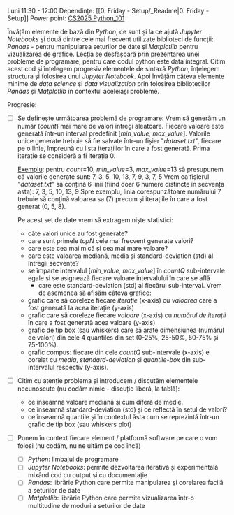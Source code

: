 Luni 11:30 - 12:00
Dependințe: [[0. Friday - Setup/_Readme|0. Friday - Setup]]
Power point: [CS2025 Python_101](https://github.com/FlorinTeo/CodeSinaia-2025.src/blob/main/Presentations/CS2025%20Python_101.pptx)

Învățăm elemente de bază din *Python*, ce sunt și la ce ajută *Jupyter Notebooks* și două dintre cele mai frecvent utilizate biblioteci de funcții: *Pandas* - pentru manipularea seturilor de date și *Matplotlib* pentru vizualizarea de grafice.
Lecția se desfășoară prin prezentarea unei probleme de programare, pentru care codul python este data integral. Citim acest cod și înțelegem progresiv elementele de sintaxă *Python*, înțelegem structura și folosirea unui *Jupyter Notebook*. Apoi învățăm câteva elemente minime de *data science* și *data visualization* prin folosirea bibliotecilor *Pandas* și *Matplotlib* în contextul aceleiași probleme.

Progresie:
- [ ] Se definește următoarea problemă de programare: 
	Vrem să generăm un număr (*count*) mai mare de valori întregi aleatoare. Fiecare valoare este generată într-un interval predefinit  \[*min_value,* *max_value*\]. Valorile unice generate trebuie să fie salvate într-un fișier "*dataset.txt*", fiecare pe o linie, împreună cu lista iterațiilor în care a fost generată. Prima iterație se consideră a fi iterația 0.
	
	<u>Exemplu</u>: pentru *count*=10, *min_value*=3, *max_value*=13 să presupunem că valorile generate sunt:
	7, 3, 5, 10, 13, 7, 9, 3, 7, 5
	Vrem ca fișierul "*dataset.txt*" să conțină 6 linii (fiind doar 6 numere distincte în secvența asta):
	7, 3, 5, 10, 13, 9
	Spre exemplu, linia corespunzătoare numărului 7 trebuie să conțină valoarea sa (7) precum și iterațiile în care a fost generat (0, 5, 8). 
	
	Pe acest set de date vrem să extragem niște statistici:
	- câte valori unice au fost generate?
	- care sunt primele *topN* cele mai frecvent generate valori?
	- care este cea mai mică și cea mai mare valoare?
	- care este valoarea mediană, media și standard-deviation (std) al întregii secvențe?
	- se împarte intervalul \[*min_value,* *max_value*\] în *countQ* sub-intervale egale și se asignează fiecare valoare intervalului în care se află
		- care este standard-deviation (std) al fiecărui sub-interval.
	Vrem de asemenea să afișăm câteva grafice: 
	- grafic care să coreleze fiecare *iterație* (x-axis) cu *valoarea* care a fost generată la acea iterație (y-axis)
	- grafic care să coreleze fiecare *valoare* (x-axis) cu *numărul de iterații* în care a fost generată acea valoare (y-axis)
	- grafic de tip box (sau whiskers) care să arate dimensiunea (numărul de valori) din cele 4 quantiles din set (0-25%, 25-50%, 50-75% și 75-100%).
	- grafic compus: fiecare din cele *countQ* sub-intervale (x-axis) e corelat cu *media*, *standard-deviation* și *quantile-box* din sub-intervalul respectiv (y-axis).   

- [ ] Citim cu atenție problema și introducem / discutăm elementele necunoscute (nu codăm nimic - discuție liberă, la tablă):
	- ce înseamnă valoare mediană și cum diferă de medie.
	- ce înseamnă standard-deviation (std) și ce reflectă în setul de valori?
	- ce înseamnă quantile și în contextul ăsta cum se reprezintă într-un grafic de tip box (sau whiskers plot)

- [ ] Punem în context fiecare element  / platformă software pe care o vom folosi (nu codăm, nu ne uităm pe cod încă)
	- [ ] *Python*: limbajul de programare
	- [ ] *Jupyter Notebooks*: permite dezvoltarea iterativă și experimentală mixând cod cu output și cu documentație
	- [ ] *Pandas*: librărie Python care permite manipularea și corelarea facilă a seturilor de date
	- [ ] *Matplotlib*: librărie Python care permite vizualizarea într-o multitudine de moduri a seturilor de date